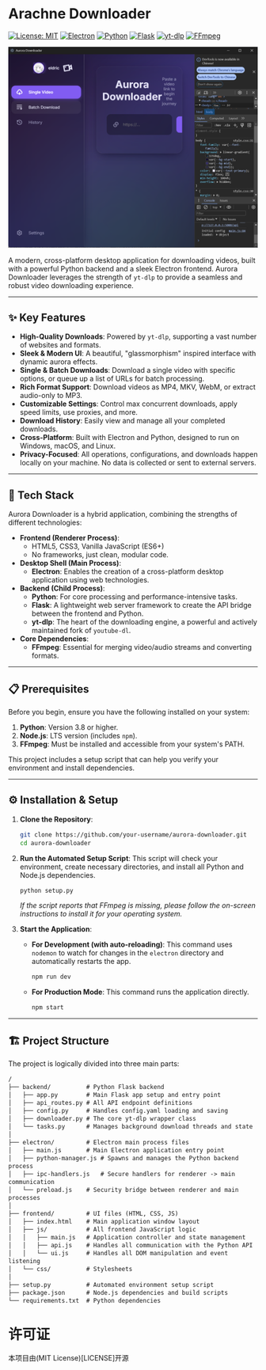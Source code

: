 # Arachne Downloader

[![License: MIT](https://img.shields.io/badge/License-MIT-yellow.svg)](https://opensource.org/licenses/MIT)
[![Electron](https://img.shields.io/badge/Electron-28.2.2-blue?logo=electron)](https://www.electronjs.org/)
[![Python](https://img.shields.io/badge/Python-3.8+-blue?logo=python)](https://www.python.org/)
[![Flask](https://img.shields.io/badge/Flask-2.3.0-black?logo=flask)](https://flask.palletsprojects.com/)
[![yt-dlp](https://img.shields.io/badge/yt--dlp-2023.12.30-red)](https://github.com/yt-dlp/yt-dlp)
[![FFmpeg](https://img.shields.io/badge/FFmpeg-8.0-black?logo=ffmpeg)](https://ffmpeg.org/)

![Application Screenshot](./photograph/theDownloaderScreenshot.png)

A modern, cross-platform desktop application for downloading videos, built with a powerful Python backend and a sleek Electron frontend. Aurora Downloader leverages the strength of `yt-dlp` to provide a seamless and robust video downloading experience.

---

## ✨ Key Features

*   **High-Quality Downloads**: Powered by `yt-dlp`, supporting a vast number of websites and formats.
*   **Sleek & Modern UI**: A beautiful, "glassmorphism" inspired interface with dynamic aurora effects.
*   **Single & Batch Downloads**: Download a single video with specific options, or queue up a list of URLs for batch processing.
*   **Rich Format Support**: Download videos as MP4, MKV, WebM, or extract audio-only to MP3.
*   **Customizable Settings**: Control max concurrent downloads, apply speed limits, use proxies, and more.
*   **Download History**: Easily view and manage all your completed downloads.
*   **Cross-Platform**: Built with Electron and Python, designed to run on Windows, macOS, and Linux.
*   **Privacy-Focused**: All operations, configurations, and downloads happen locally on your machine. No data is collected or sent to external servers.

---

## 🚀 Tech Stack

Aurora Downloader is a hybrid application, combining the strengths of different technologies:

*   **Frontend (Renderer Process)**:
    *   HTML5, CSS3, Vanilla JavaScript (ES6+)
    *   No frameworks, just clean, modular code.
*   **Desktop Shell (Main Process)**:
    *   **Electron**: Enables the creation of a cross-platform desktop application using web technologies.
*   **Backend (Child Process)**:
    *   **Python**: For core processing and performance-intensive tasks.
    *   **Flask**: A lightweight web server framework to create the API bridge between the frontend and Python.
    *   **yt-dlp**: The heart of the downloading engine, a powerful and actively maintained fork of `youtube-dl`.
*   **Core Dependencies**:
    *   **FFmpeg**: Essential for merging video/audio streams and converting formats.

---

## 📋 Prerequisites

Before you begin, ensure you have the following installed on your system:

1.  **Python**: Version 3.8 or higher.
2.  **Node.js**: LTS version (includes `npm`).
3.  **FFmpeg**: Must be installed and accessible from your system's PATH.

This project includes a setup script that can help you verify your environment and install dependencies.

---

## ⚙️ Installation & Setup

1.  **Clone the Repository**:
    ```bash
    git clone https://github.com/your-username/aurora-downloader.git
    cd aurora-downloader
    ```

2.  **Run the Automated Setup Script**:
    This script will check your environment, create necessary directories, and install all Python and Node.js dependencies.
    ```bash
    python setup.py
    ```
    *If the script reports that FFmpeg is missing, please follow the on-screen instructions to install it for your operating system.*

3.  **Start the Application**:
    *   **For Development (with auto-reloading)**:
        This command uses `nodemon` to watch for changes in the `electron` directory and automatically restarts the app.
        ```bash
        npm run dev
        ```
    *   **For Production Mode**:
        This command runs the application directly.
        ```bash
        npm start
        ```

---

## 🏗️ Project Structure

The project is logically divided into three main parts:

```
/
├── backend/          # Python Flask backend
│   ├── app.py        # Main Flask app setup and entry point
│   ├── api_routes.py # All API endpoint definitions
│   ├── config.py     # Handles config.yaml loading and saving
│   ├── downloader.py # The core yt-dlp wrapper class
│   └── tasks.py      # Manages background download threads and state
│
├── electron/         # Electron main process files
│   ├── main.js       # Main Electron application entry point
│   ├── python-manager.js # Spawns and manages the Python backend process
│   ├── ipc-handlers.js   # Secure handlers for renderer -> main communication
│   └── preload.js    # Security bridge between renderer and main processes
│
├── frontend/         # UI files (HTML, CSS, JS)
│   ├── index.html    # Main application window layout
│   ├── js/           # All frontend JavaScript logic
│   │   ├── main.js   # Application controller and state management
│   │   ├── api.js    # Handles all communication with the Python API
│   │   └── ui.js     # Handles all DOM manipulation and event listening
│   └── css/          # Stylesheets
│
├── setup.py          # Automated environment setup script
├── package.json      # Node.js dependencies and build scripts
└── requirements.txt  # Python dependencies

```

# 许可证

本项目由(MIT License)[LICENSE]开源
